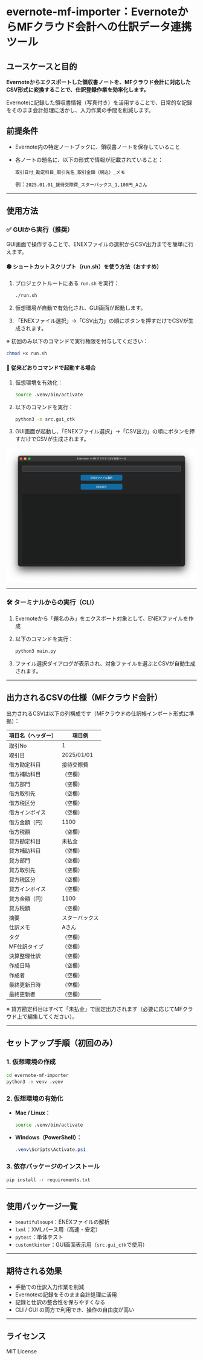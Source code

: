 # evernote-mf-importer：EvernoteからMFクラウド会計への仕訳データ連携ツール

## ユースケースと目的

**Evernoteからエクスポートした領収書ノートを、MFクラウド会計に対応したCSV形式に変換することで、仕訳登録作業を効率化します。**

Evernoteに記録した領収書情報（写真付き）を活用することで、日常的な記録をそのまま会計処理に活かし、入力作業の手間を削減します。

## 前提条件

- Evernote内の特定ノートブックに、領収書ノートを保存していること
- 各ノートの題名に、以下の形式で情報が記載されていること：

  ```
  取引日付_勘定科目_取引先名_取引金額（税込）_メモ
  ```

  例：`2025.01.01_接待交際費_スターバックス_1,100円_Aさん`

---

## 使用方法

### ✅ GUIから実行（推奨）

GUI画面で操作することで、ENEXファイルの選択からCSV出力までを簡単に行えます。

#### 🟢 ショートカットスクリプト（run.sh）を使う方法（おすすめ）

1. プロジェクトルートにある `run.sh` を実行：

   ```bash
   ./run.sh
   ```

2. 仮想環境が自動で有効化され、GUI画面が起動します。
3. 「ENEXファイル選択」→「CSV出力」の順にボタンを押すだけでCSVが生成されます。

※ 初回のみ以下のコマンドで実行権限を付与してください：

```bash
chmod +x run.sh
```

#### 🧰 従来どおりコマンドで起動する場合

1. 仮想環境を有効化：

   ```bash
   source .venv/bin/activate
   ```

2. 以下のコマンドを実行：

   ```bash
   python3 -m src.gui_ctk
   ```

3. GUI画面が起動し、「ENEXファイル選択」→「CSV出力」の順にボタンを押すだけでCSVが生成されます。

![画面イメージ](docs/screenshot_gui.png)

---

### 🛠 ターミナルからの実行（CLI）

1. Evernoteから「題名のみ」をエクスポート対象として、ENEXファイルを作成
2. 以下のコマンドを実行：

   ```bash
   python3 main.py
   ```

3. ファイル選択ダイアログが表示され、対象ファイルを選ぶとCSVが自動生成されます。

---

## 出力されるCSVの仕様（MFクラウド会計）

出力されるCSVは以下の列構成です（MFクラウドの仕訳帳インポート形式に準拠）：

| 項目名（ヘッダー）       | 項目例         |
|--------------------------|----------------|
| 取引No                   | 1              |
| 取引日                   | 2025/01/01     |
| 借方勘定科目             | 接待交際費     |
| 借方補助科目             | （空欄）       |
| 借方部門                 | （空欄）       |
| 借方取引先               | （空欄）       |
| 借方税区分               | （空欄）       |
| 借方インボイス           | （空欄）       |
| 借方金額（円）           | 1100           |
| 借方税額                 | （空欄）       |
| 貸方勘定科目             | 未払金         |
| 貸方補助科目             | （空欄）       |
| 貸方部門                 | （空欄）       |
| 貸方取引先               | （空欄）       |
| 貸方税区分               | （空欄）       |
| 貸方インボイス           | （空欄）       |
| 貸方金額（円）           | 1100           |
| 貸方税額                 | （空欄）       |
| 摘要                     | スターバックス |
| 仕訳メモ                 | Aさん          |
| タグ                     | （空欄）       |
| MF仕訳タイプ             | （空欄）       |
| 決算整理仕訳             | （空欄）       |
| 作成日時                 | （空欄）       |
| 作成者                   | （空欄）       |
| 最終更新日時             | （空欄）       |
| 最終更新者               | （空欄）       |

※ 貸方勘定科目はすべて「未払金」で固定出力されます（必要に応じてMFクラウド上で編集してください）。

---

## セットアップ手順（初回のみ）

### 1. 仮想環境の作成

```bash
cd evernote-mf-importer
python3 -m venv .venv
```

### 2. 仮想環境の有効化

- **Mac / Linux：**
    ```bash
    source .venv/bin/activate
    ```
- **Windows（PowerShell）：**
    ```powershell
    .venv\Scripts\Activate.ps1
    ```

### 3. 依存パッケージのインストール

```bash
pip install -r requirements.txt
```

---

## 使用パッケージ一覧

- `beautifulsoup4`：ENEXファイルの解析  
- `lxml`：XMLパース用（高速・安定）  
- `pytest`：単体テスト  
- `customtkinter`：GUI画面表示用（`src.gui_ctk`で使用）

---

## 期待される効果

- 手動での仕訳入力作業を削減
- Evernoteの記録をそのまま会計処理に活用
- 記録と仕訳の整合性を保ちやすくなる
- CLI / GUI の両方で利用でき、操作の自由度が高い

---

## ライセンス

MIT License
